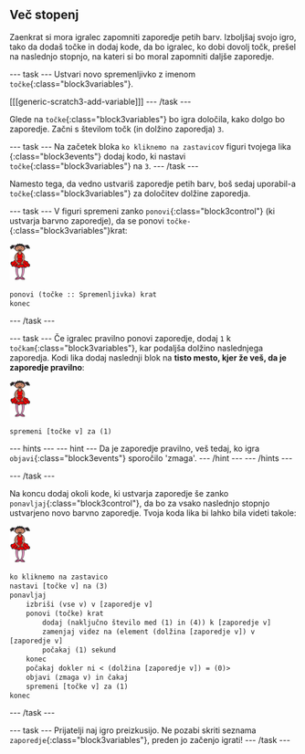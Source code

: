 ## Več stopenj

Zaenkrat si mora igralec zapomniti zaporedje petih barv. Izboljšaj svojo igro, tako da dodaš točke in dodaj kode, da bo igralec, ko dobi dovolj točk, prešel na naslednjo stopnjo, na kateri si bo moral zapomniti daljše zaporedje.

\--- task \--- Ustvari novo spremenljivko z imenom `točke`{:class="block3variables"}.

[[[generic-scratch3-add-variable]]] \--- /task \---

Glede na `točke`{:class="block3variables"} bo igra določila, kako dolgo bo zaporedje. Začni s številom točk (in dolžino zaporedja) `3`.

\--- task \--- Na začetek bloka `ko kliknemo na zastavico`v figuri tvojega lika {:class="block3events"} dodaj kodo, ki nastavi `točke`{:class="block3variables"} na `3`. \--- /task \---

Namesto tega, da vedno ustvariš zaporedje petih barv, boš sedaj uporabil-a `točke`{:class="block3variables"} za določitev dolžine zaporedja.

\--- task \--- V figuri spremeni zanko `ponovi`{:class="block3control"} (ki ustvarja barvno zaporedje), da se ponovi `točke-`{:class="block3variables"}krat:

![figura](images/ballerina.png)

```blocks3
ponovi (točke :: Spremenljivka) krat
konec
```

\--- /task \---

\--- task \--- Če igralec pravilno ponovi zaporedje, dodaj `1` k `točkam`{:class="block3variables"}, kar podaljša dolžino naslednjega zaporedja. Kodi lika dodaj naslednji blok na **tisto mesto, kjer že veš, da je zaporedje pravilno**:

![figura](images/ballerina.png)

```blocks3
spremeni [točke v] za (1)
```

\--- hints \--- \--- hint \--- Da je zaporedje pravilno, veš tedaj, ko igra `objavi`{:class="block3events"} sporočilo 'zmaga'. \--- /hint \--- \--- /hints \---

\--- /task \---

Na koncu dodaj okoli kode, ki ustvarja zaporedje še zanko `ponavljaj`{:class="block3control"}, da bo za vsako naslednjo stopnjo ustvarjeno novo barvno zaporedje. Tvoja koda lika bi lahko bila videti takole:

![balerina](images/ballerina.png)

```blocks3
ko kliknemo na zastavico
nastavi [točke v] na (3)
ponavljaj
    izbriši (vse v) v [zaporedje v]
    ponovi (točke) krat
        dodaj (naključno število med (1) in (4)) k [zaporedje v]
        zamenjaj videz na (element (dolžina [zaporedje v]) v [zaporedje v]
        počakaj (1) sekund
    konec
    počakaj dokler ni < (dolžina [zaporedje v]) = (0)>
    objavi (zmaga v) in čakaj
    spremeni [točke v] za (1)
konec
```

\--- /task \---

\--- task \--- Prijatelji naj igro preizkusijo. Ne pozabi skriti seznama `zaporedje`{:class="block3variables"}, preden jo začenjo igrati! \--- /task \---